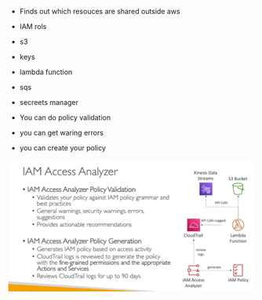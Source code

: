 

- Finds out which resouces are shared outside aws
- IAM rols
- s3
- keys
- lambda function
- sqs
- secreets manager

- You can do policy validation
- you can get waring errors
- you can create your policy



<img src="img/13.1.png"  style="float: left; margin-right: 10px;" />